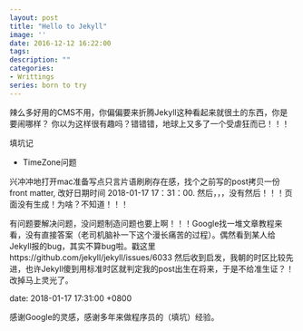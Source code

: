 ```yaml
---
layout: post
title: "Hello to Jekyll"
image: ''
date: 2016-12-12 16:22:00
tags:
description: ""
categories:
- Writtings
series: born to try
---
```



辣么多好用的CMS不用，你偏偏要来折腾Jekyll这种看起来就很土的东西，你是要闹哪样？
你以为这样很有趣吗？错错错，地球上又多了一个受虐狂而已！！！

填坑记

- TimeZone问题

兴冲冲地打开mac准备写点只言片语刷刷存在感，找个之前写的post拷贝一份front matter, 改好日期时间 2018-01-17 17：31：00. 然后，，，没有然后！！！页面没有生成！为啥？不知道！！！

有问题要解决问题，没问题制造问题也要上啊！！！Google找一堆文章教程来看，没有直接答案（老司机脑补一下这个漫长痛苦的过程）。偶然看到某人给Jekyll报的bug，其实不算bug啦。戳这里https://github.com/jekyll/jekyll/issues/6033
然后收到启发，我朝的时区比较先进，也许Jekyll傻到用标准时区就判定我的post出生在将来，于是不给准生证？！改掉马上灵光了。


date: 2018-01-17 17:31:00 +0800

感谢Google的灵感，感谢多年来做程序员的（填坑）经验。






